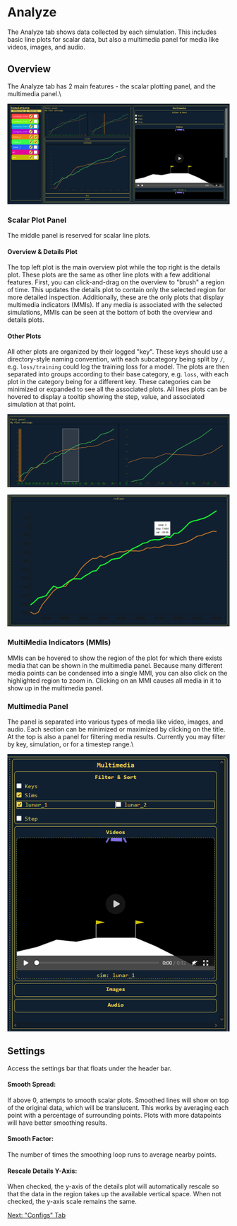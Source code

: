 # Analyze
The Analyze tab shows data collected by each simulation. This includes basic line
plots for scalar data, but also a multimedia panel for media like videos, images,
and audio.

## Overview
The Analyze tab has 2 main features - the scalar plotting panel, and the multimedia panel.\

![](../../imgs/tab_analyze.png)

### Scalar Plot Panel
The middle panel is reserved for scalar line plots.
#### **Overview & Details Plot**
The top left plot is the main overview plot while the top right is the details plot. These plots are the same as other line plots with a few additional features. First, you can click-and-drag on the overview to "brush" a region of time. This updates the details plot to contain only the selected region for more detailed inspection. Additionally, these are the only plots that display multimedia indicators (MMIs). If any media is associated with the selected simulations, MMIs can be seen at the bottom of both the overview and details plots.
#### **Other Plots**
All other plots are organized by their logged "key". These keys should use a directory-style naming convention, with each subcategory being split by `/`, e.g. `loss/training` could log the training loss for a model. The plots are then separated into groups according to their base category, e.g. `loss`, with each plot in the category being for a different key. These categories can be minimized or expanded to see all the associated plots. All lines plots can be hovered to display a tooltip showing the step, value, and associated simulation at that point.

![](../../imgs/analyze_brush.png)

![](../../imgs/analyze_hover.png)


### MultiMedia Indicators (MMIs)
MMIs can be hovered to show the region of the plot for which there exists media that can be shown in the multimedia panel. Because many different media points can be condensed into a single MMI, you can also click on the highlighted region to zoom in. Clicking on an MMI causes all media in it to show up in the multimedia panel.

### Multimedia Panel
The panel is separated into various types of media like video, images, and audio. Each section can be minimized or maximized by clicking on the title. At the top is also a panel for filtering media results. Currently you may filter by key, simulation, or for a timestep range.\

![](../../imgs/analyze_media.png)

<!-- TODO: Text media. -->

## Settings
Access the settings bar that floats under the header bar.
#### **Smooth Spread:**
If above 0, attempts to smooth scalar plots. Smoothed lines will show on top of the original data, which will be translucent. This works by averaging each point with a percentage of surrounding points. Plots with more datapoints will have better smoothing results.
#### **Smooth Factor:**
The number of times the smoothing loop runs to average nearby points.
#### **Rescale Details Y-Axis:**
When checked, the y-axis of the details plot will automatically rescale so that the data in the region takes up the available vertical space. When not checked, the y-axis scale remains the same.


[Next: "Configs" Tab](04-configs.md)